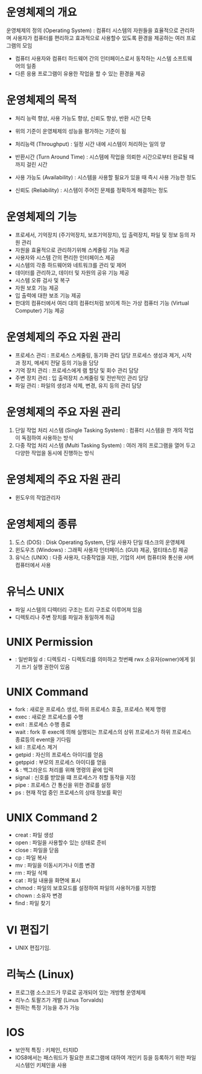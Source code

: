 # 운영체제의 개요

운영체제의 정의 (Operating System) : 컴퓨터 시스템의 자원들을 효율적으로 관리하며 사용자가 컴퓨터를 편리하고 효과적으로 사용할수 있도록 환경을 제공하는 여러 프로그램의 모임

- 컴퓨터 사용자와 컴퓨터 하드웨어 간의 인터페이스로서 동작하는 시스템 소프트웨어의 일종
- 다른 응용 프로그램이 유용한 작업을 할 수 있는 환경을 제공

# 운영체제의 목적

- 처리 능력 향상, 사용 가능도 향상, 신뢰도 향상, 반환 시간 단축
- 위의 기준이 운영체제의 성능을 평가하는 기준이 됨

- 처리능력 (Throughput) : 일정 시간 내에 시스템이 처리하는 일의 양
- 반환시간 (Turn Around Time) : 시스템에 작업을 의뢰한 시간으로부터 완료될 때까지 걸린 시간
- 사용 가능도 (Availability) : 시스템을 사용할 필요가 있을 때 즉시 사용 가능한 정도
- 신뢰도 (Reliability) : 시스템이 주어진 문제를 정확하게 해결하는 정도

# 운영체제의 기능

- 프로세서, 기억장치 (주기억장치, 보조기억장치), 입 출력장치, 파일 및 정보 등의 자원 관리
- 자원을 효율적으로 관리하기위해 스케줄링 기능 제공
- 사용자와 시스템 간의 편리한 인터페이스 제공
- 시스템의 각종 하드웨어와 네트워크를 관리 및 제어
- 데이터를 관리하고, 데이터 및 자원의 공유 기능 제공
- 시스템 오류 검사 및 복구
- 자원 보호 기능 제공
- 입 출력에 대한 보조 기능 제공
- 한대의 컴퓨터에서 여러 대의 컴퓨터처럼 보이게 하는 가상 컴퓨터 기능 (Virtual Computer) 기능 제공

# 운영체제의 주요 자원 관리

- 프로세스 관리 : 프로세스 스케줄링, 동기화 관리 담당
프로세스 생성과 제거, 시작과 정지, 메세지 전달 등의 기능을 담당
- 기억 장치 관리 : 프로세스에게 램 할당 및 회수 관리 담당
- 주변 장치 관리 : 입 출력장치 스케줄링 및 전반적인 관리 담당
- 파일 관리 : 파일의 생성과 삭제, 변경, 유지 등의 관리 담당

# 운영체제의 주요 자원 관리

1. 단일 작업 처리 시스템 (Single Tasking System) : 컴퓨터 시스템을 한 개의 작업이 독점하여 사용하는 방식
2. 다중 작업 처리 시스템 (Multi Tasking System) : 여러 개의 프로그램을 열어 두고 다양한 작업을 동시에 진행하는 방식

# 운영체제의 주요 자원 관리

- 윈도우의 작업관리자

# 운영체제의 종류

1. 도스 (DOS) : Disk Operating System, 단일 사용자 단일 태스크의 운영체제
2. 윈도우즈 (Windows) : 그래픽 사용자 인터페이스 (GUI) 제공, 멀티태스킹 제공
3. 유닉스 (UNIX) : 다중 사용자, 다중작업을 지원, 기업의 서버 컴퓨터와 통신용 서버 컴퓨터에서 사용

# 유닉스 UNIX

- 파일 시스템의 디렉터리 구조는 트리 구조로 이루어져 있음
- 디렉토리나 주변 장치를 파일과 동일하게 취급

# UNIX Permission

- : 일반화일
d : 디렉토리 - 디렉토리를 의미하고 첫번째 rwx 소유자(owner)에게 읽기 쓰기 실행 권한이 있음

# UNIX Command

- fork : 새로운 프로세스 생성, 하위 프로세스 호출, 프로세스 복제 명령
- exec : 새로운 프로세스를 수행
- exit : 프로세스 수행 종료
- wait : fork 후 exec에 의해 실행되는 프로세스의 상위 프로세스가 하위 프로세스 종료등의 event을 기다림
- kill : 프로세스 제거
- getpid : 자신의 프로세스 아이디를 얻음
- getppid : 부모의 프로세스 아이디를 얻음
- & : 백그라운드 처리를 위해 명령의 끝에 입력
- signal : 신호를 받았을 떄 프로세스가 취할 동작을 지정
- pipe : 프로세스 간 통신을 위한 경로를 설정
- ps : 현재 작업 중인 프로세스의 상태 정보를 확인

# UNIX Command 2

- creat : 파일 생성
- open : 파일을 사용할수 있는 상태로 준비
- close : 파일을 닫음
- cp : 파일 복사
- mv : 파일을 이동시키거나 이름 변경
- rm : 파일 삭제
- cat : 파일 내용을 화면에 표시
- chmod : 파일의 보호모드를 설정하여 파일의 사용허가를 지정함
- chown : 소유자 변경
- find : 파일 찾기

# VI 편집기

- UNIX 편집기임.

# 리눅스 (Linux)

- 프로그램 소스코드가 무료로 공개되어 있는 개방형 운영체제
- 리누스 토팔즈가 개발 (Linus Torvalds)
- 원하는 특정 기능을 추가 가능

# IOS

- 보안적 특징 : 키체인, 터치ID
- IOS8에서는 패스워드가 필요한 프로그램에 대하여 개인키 등을 등록하기 위한 파일 시스템인 키체인을 사용
